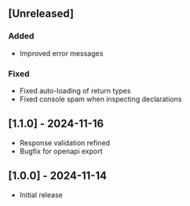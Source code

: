 ## [Unreleased]

### Added

- Improved error messages

### Fixed

- Fixed auto-loading of return types
- Fixed console spam when inspecting declarations

## [1.1.0] - 2024-11-16

- Response validation refined
- Bugfix for openapi export

## [1.0.0] - 2024-11-14

- Initial release
